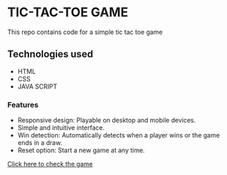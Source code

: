 # TIC-TAC-TOE GAME

This repo contains code for a simple tic tac toe game 

## Technologies used
* HTML
* CSS
* JAVA SCRIPT

### Features
- Responsive design: Playable on desktop and mobile devices.
- Simple and intuitive interface.
- Win detection: Automatically detects when a player wins or the game ends in a draw.
- Reset option: Start a new game at any time.

[Click here to check the game]()
